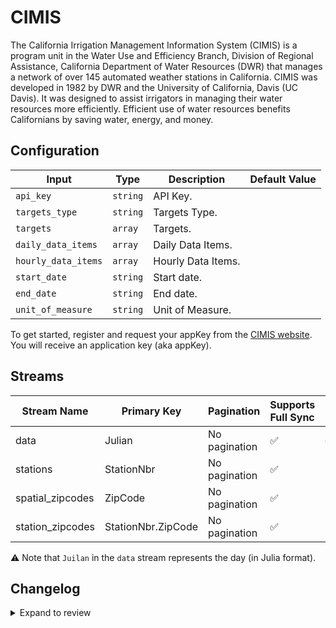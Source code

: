 # CIMIS
The California Irrigation Management Information System (CIMIS) is a program unit in the Water Use and Efficiency Branch, Division of Regional Assistance, California Department of Water Resources (DWR) that manages a network of over 145 automated weather stations in California. CIMIS was developed in 1982 by DWR and the University of California, Davis (UC Davis). It was designed to assist irrigators in managing their water resources more efficiently. Efficient use of water resources benefits Californians by saving water, energy, and money.

## Configuration

| Input | Type | Description | Default Value |
|-------|------|-------------|---------------|
| `api_key` | `string` | API Key.  |  |
| `targets_type` | `string` | Targets Type.  |  |
| `targets` | `array` | Targets.  |  |
| `daily_data_items` | `array` | Daily Data Items.  |  |
| `hourly_data_items` | `array` | Hourly Data Items.  |  |
| `start_date` | `string` | Start date.  |  |
| `end_date` | `string` | End date.  |  |
| `unit_of_measure` | `string` | Unit of Measure.  |  |

To get started, register and request your appKey from the [CIMIS website](https://wwwcimis.water.ca.gov/). You will receive an application key (aka appKey).

## Streams
| Stream Name | Primary Key | Pagination | Supports Full Sync | Supports Incremental |
|-------------|-------------|------------|---------------------|----------------------|
| data | Julian | No pagination | ✅ |  ✅  |
| stations | StationNbr | No pagination | ✅ |  ❌  |
| spatial_zipcodes | ZipCode | No pagination | ✅ |  ❌  |
| station_zipcodes | StationNbr.ZipCode | No pagination | ✅ |  ❌  |

⚠️ Note that `Juilan` in the `data` stream represents the day (in Julia format).

## Changelog

<details>
  <summary>Expand to review</summary>

| Version | Date | Pull Request | Subject |
|---------|------|--------------|---------|
| 0.0.11 | 2025-01-25 | [52158](https://github.com/airbytehq/airbyte/pull/52158) | Update dependencies |
| 0.0.10 | 2025-01-18 | [51713](https://github.com/airbytehq/airbyte/pull/51713) | Update dependencies |
| 0.0.9 | 2025-01-11 | [51236](https://github.com/airbytehq/airbyte/pull/51236) | Update dependencies |
| 0.0.8 | 2024-12-28 | [50453](https://github.com/airbytehq/airbyte/pull/50453) | Update dependencies |
| 0.0.7 | 2024-12-21 | [50154](https://github.com/airbytehq/airbyte/pull/50154) | Update dependencies |
| 0.0.6 | 2024-12-14 | [49565](https://github.com/airbytehq/airbyte/pull/49565) | Update dependencies |
| 0.0.5 | 2024-12-12 | [49281](https://github.com/airbytehq/airbyte/pull/49281) | Update dependencies |
| 0.0.4 | 2024-12-11 | [49024](https://github.com/airbytehq/airbyte/pull/49024) | Starting with this version, the Docker image is now rootless. Please note that this and future versions will not be compatible with Airbyte versions earlier than 0.64 |
| 0.0.3 | 2024-11-04 | [48156](https://github.com/airbytehq/airbyte/pull/48156) | Update dependencies |
| 0.0.2 | 2024-10-28 | [47556](https://github.com/airbytehq/airbyte/pull/47556) | Update dependencies |
| 0.0.1 | 2024-09-18 | | Initial release by [@topefolorunso](https://github.com/topefolorunso) via Connector Builder |

</details>
